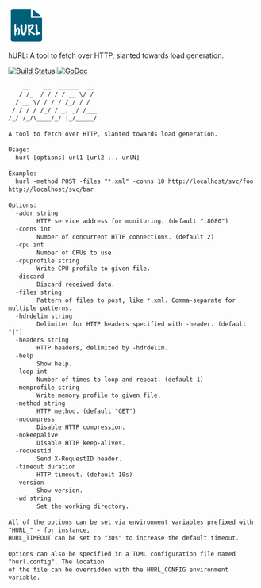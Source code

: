 ![logo](media/logo72.png)

hURL: A tool to fetch over HTTP, slanted towards load generation.

[![Build Status](https://travis-ci.org/ancientlore/hurl.svg?branch=master)](https://travis-ci.org/ancientlore/hurl)
[![GoDoc](https://godoc.org/github.com/ancientlore/hurl?status.svg)](https://godoc.org/github.com/ancientlore/hurl)

	    __    __  ______  __ 
	   / /_  / / / / __ \/ / 
	  / __ \/ / / / /_/ / /  
	 / / / / /_/ / _, _/ /___
	/_/ /_/\____/_/ |_/_____/

	A tool to fetch over HTTP, slanted towards load generation.

	Usage:
	  hurl [options] url1 [url2 ... urlN]

	Example:
	  hurl -method POST -files "*.xml" -conns 10 http://localhost/svc/foo http://localhost/svc/bar

	Options:
	  -addr string
	    	HTTP service address for monitoring. (default ":8080")
	  -conns int
	    	Number of concurrent HTTP connections. (default 2)
	  -cpu int
	    	Number of CPUs to use.
	  -cpuprofile string
	    	Write CPU profile to given file.
	  -discard
	    	Discard received data.
	  -files string
	    	Pattern of files to post, like *.xml. Comma-separate for multiple patterns.
	  -hdrdelim string
	    	Delimiter for HTTP headers specified with -header. (default "|")
	  -headers string
	    	HTTP headers, delimited by -hdrdelim.
	  -help
	    	Show help.
	  -loop int
	    	Number of times to loop and repeat. (default 1)
	  -memprofile string
	    	Write memory profile to given file.
	  -method string
	    	HTTP method. (default "GET")
	  -nocompress
	    	Disable HTTP compression.
	  -nokeepalive
	    	Disable HTTP keep-alives.
	  -requestid
	    	Send X-RequestID header.
	  -timeout duration
	    	HTTP timeout. (default 10s)
	  -version
	    	Show version.
	  -wd string
	    	Set the working directory.

	All of the options can be set via environment variables prefixed with "HURL_" - for instance,
	HURL_TIMEOUT can be set to "30s" to increase the default timeout.

	Options can also be specified in a TOML configuration file named "hurl.config". The location
	of the file can be overridden with the HURL_CONFIG environment variable.
